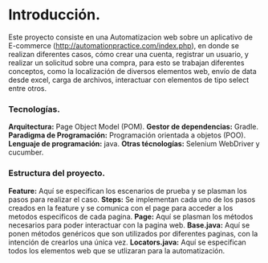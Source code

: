 # **Introducción.**

Este proyecto consiste en una Automatizacion web sobre un aplicativo de E-commerce (http://automationpractice.com/index.php), en donde se realizan diferentes casos, cómo crear una cuenta, registrar un usuario, y realizar un solicitud sobre una compra, para esto se trabajan diferentes conceptos, como la localización de diversos elementos web, envío de data desde excel, carga de archivos, interactuar con elementos de tipo select entre otros.


### **Tecnologías.**

**Arquitectura:** Page Object Model (POM).
**Gestor de dependencias:** Gradle.
**Paradigma de Programación:** Programación orientada a objetos (POO).
**Lenguaje de programación:** java.
**Otras técnologías:** Selenium WebDriver y cucumber.

### **Estructura del proyecto.**

**Feature:** Aquí se especifican los escenarios de prueba y se plasman los pasos para realizar el caso.
**Steps:** Se implementan cada uno de los pasos creados en la feature y se comunica con el page para acceder a los metodos especificos de cada pagina.
**Page:** Aquí se plasman los métodos necesarios para poder interactuar con la pagina web.
**Base.java:** Aquí se ponen métodos genéricos que son utilizados por diferentes paginas, con la intención de crearlos una única vez.
**Locators.java:** Aquí se especifican todos los elementos web que se utlizaran para la automatización. 
